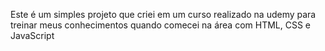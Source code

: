 Este é um simples projeto que criei em um curso realizado na udemy para treinar meus conhecimentos quando comecei na área com HTML, CSS e JavaScript

